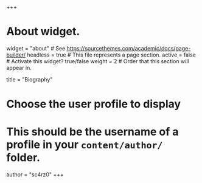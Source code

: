 +++
# About widget.
widget = "about"  # See https://sourcethemes.com/academic/docs/page-builder/
headless = true  # This file represents a page section.
active = false  # Activate this widget? true/false
weight = 2  # Order that this section will appear in.

title = "Biography"

# Choose the user profile to display
# This should be the username of a profile in your `content/author/` folder.
author = "sc4rz0"
+++
